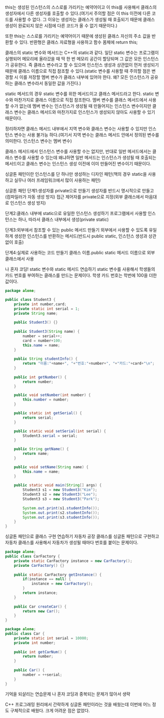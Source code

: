 this는 생성된 인스턴스의 스스로를 가리키는 예약어이고 이 this를 사용해서 클래스의 생성자에서 다른 생성자를 호출할 수 있다.(여기서 주의할 점은 이 this 이전에 다른 코드를 사용할 수 없다. 그 이유는 생성자는 클래스가 생성될 때 호출되기 때문에 클래스 생성이 완료되지 않은 시점에 다른 코드가 올 수 없기 때문이다.) 

또한 this는 스스로를 가리키는 예약어이기 때문에 생성된 클래스 자신의 주소 값을 반환할 수 있다. 반환형은 클래스 자료형을 사용하고 함수 몸체에 return this;

클래스의 static 변수와 메서드는 C++의 static과 같다. 일단 static 변수는 프로그램이 실행되어 메모리에 올라갔을 때 딱 한 번 메모리 공간이 할당되며 그 값은 모든 인스턴스가 공유한다. 즉 클래스 변수라고 할 수 있으며 인스턴스 생성과 상관없이 먼저 생성되기 때문에 클래스 이름으로 직접 참조할 수 있다.(static 변수를 사용할 때 주의할 점은 변경할 시 이를 저장할 멤버 변수가 클래스 내부에 있어야 한다. 왜? 모든 인스턴스가 공유하는 클래스 변수라서 동일한 값을 가진다.)

static 메서드의 경우 static 변수를 위한 메서드이고 클래스 메서드라고 한다. static 변수와 마찬가지로 클래스 이름으로 직접 참조한다. 멤버 변수를 클래스 메서드에서 사용 할 수가 없는데 멤버 변수는 인스턴스가 생성될 때 만들어지는 인스턴스 변수이지만 클래스 변수는 클래스 메서드와 마찬가지로 인스턴스가 생성되지 않아도 사용할 수 있기 때문이다.

정리하자면 클래스 메서드 내부에서 지역 변수와 클래스 변수는 사용할 수 있지만 인스턴스 변수는 사용 불가능 하다.(여기서 지역 변수는 클래스 메서드 안에서 정의된 변수를 의미한다. 인스턴스 변수는 멤버 변수)

클래스 메서드에서 인스턴스 변수를 사용할 수는 없지만, 반대로 일반 메서드에서는 클래스 변수를 사용할 수 있는데 왜냐하면 일반 메서드는 인스턴스가 생성될 때 호출되는 메서드이고 클래스 변수는 인스턴스 생성 이전에 이미 만들어진 변수이기 때문이다.

싱글톤 패턴이란 인스턴스를 단 하나만 생성하는 디자인 패턴(책의 경우 static을 사용하고 실무나 여러 프레임워크에서 많이 사용하는 패턴)

싱글톤 패턴
단계1:생성자를 private으로 만들기
생성자를 반드시 명시적으로 만들고(컴파일러가 자동 생성 방지) 접근 제어자를 private으로 지정(외부 클래스에서 마음대로 인스턴스 생성 방지)

단계2:클래스 내부에 static으로 유일한 인스턴스 생성하기
프로그램에서 사용할 인스턴스는 하나, 따라서 클래스 내부에서 생성(private static)

단계3:외부에서 참조할 수 있는 public 메서드 만들기
외부에서 사용할 수 있도록 유일하게 생성한 인스턴스를 반환하는 메서드(반드시 public static, 인스턴스 생성과 상관없이 호출)

단계4:실제로 사용하는 코드 만들기
클래스 이름.public static 메서드 이름으로 외부 클래스에서 사용

나 혼자 코딩!
static 변수와 static 메서드 연습하기
static 변수를 사용해서 학생들의 카드 번호를 부여하는 클래스를 만드는 문제이다. 학생 카드 번호는 학번에 100을 더한 값이다.

```java
package alone;

public class Student3 {
	private int number,card;
	private static int serial = 1;
	private String name;
	
	public Student3() {}
	
	public Student3(String name) {
		number = serial++;
		card = number+100;
		this.name = name;
	}
	
	public String studentInfo() {
		return "이름:"+name+", "+"번호:"+number+", "+"카드:"+card+"\n";
	}
	
	public int getNumber() {
		return number;
	}

	public void setNumber(int number) {
		this.number = number;
	}

	public static int getSerial() {
		return serial;
	}

	public static void setSerial(int serial) {
		Student3.serial = serial;
	}

	public String getName() {
		return name;
	}

	public void setName(String name) {
		this.name = name;
	}
	
	public static void main(String[] args) {
		Student3 s1 = new Student3("Kim");
		Student3 s2 = new Student3("Lee");
		Student3 s3 = new Student3("Park");
		
		System.out.print(s1.studentInfo());
		System.out.print(s2.studentInfo());
		System.out.print(s3.studentInfo());		
	}
}
```

싱글톤 패턴으로 클래스 구현 연습하기
자동차 공장 클래스를 싱글톤 패턴으로 구현하고 자동차 클래스를 사용해서 자동차가 생성될 때마다 번호를 붙이는 문제이다.  

```java
package alone;
public class CarFactory {
	private static CarFactory instance = new CarFactory();
	private CarFactory() {}
	
	public static CarFactory getInstance() {
		if(instance == null) {
			instance = new CarFactory();
		}
		return instance;
	}
	
	public Car createCar() {
		return new Car();
	}
}

package alone;
public class Car {
	private static int serial = 10000;
	private int number;
	
	public int getCarNum() {
		return number;
	}
	
	public Car() {
		number = ++serial;
	}
}
```
기억을 되살리는 연습문제
나 혼자 코딩과 중복되는 문제가 많아서 생략

C++ 프로그래밍 원리에서 간략하게 싱글톤 패턴이라는 것을 배웠는데 이번에 어느 정도 구체적으로 배웠다. 크게 어려운 점은 없었다.
